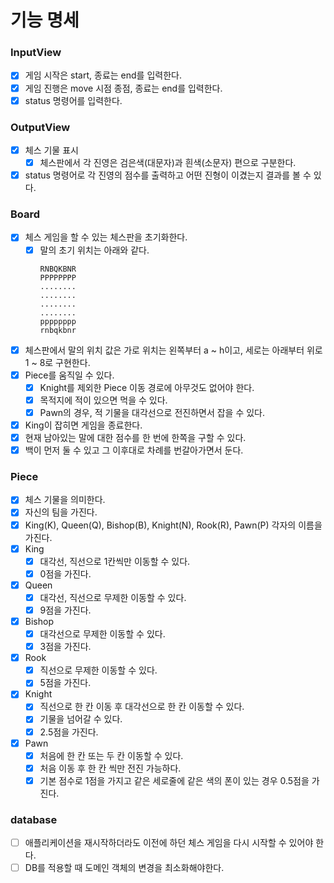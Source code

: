 # 기능 명세

### InputView

- [x] 게임 시작은 start, 종료는 end를 입력한다.
- [x] 게임 진행은 move 시점 종점, 종료는 end를 입력한다.
- [x] status 명령어를 입력한다.

### OutputView

- [x] 체스 기물 표시
    - [x] 체스판에서 각 진영은 검은색(대문자)과 흰색(소문자) 편으로 구분한다.
- [x] status 명령어로 각 진영의 점수를 출력하고 어떤 진형이 이겼는지 결과를 볼 수 있다.

### Board

- [x] 체스 게임을 할 수 있는 체스판을 초기화한다.
    - [x] 말의 초기 위치는 아래와 같다.
        ```
        RNBQKBNR
        PPPPPPPP
        ........
        ........
        ........
        ........
        pppppppp
        rnbqkbnr
        ```
- [x] 체스판에서 말의 위치 값은 가로 위치는 왼쪽부터 a ~ h이고, 세로는 아래부터 위로 1 ~ 8로 구현한다.
- [x] Piece를 움직일 수 있다.
    - [x] Knight를 제외한 Piece 이동 경로에 아무것도 없어야 한다.
    - [x] 목적지에 적이 있으면 먹을 수 있다.
    - [x] Pawn의 경우, 적 기물을 대각선으로 전진하면서 잡을 수 있다.
- [x] King이 잡히면 게임을 종료한다.
- [x] 현재 남아있는 말에 대한 점수를 한 번에 한쪽을 구할 수 있다.
- [x] 백이 먼저 둘 수 있고 그 이후대로 차례를 번갈아가면서 둔다.

### Piece

- [x] 체스 기물을 의미한다.
- [x] 자신의 팀을 가진다.
- [x] King(K), Queen(Q), Bishop(B), Knight(N), Rook(R), Pawn(P) 각자의 이름을 가진다.
- [x] King
    - [x] 대각선, 직선으로 1칸씩만 이동할 수 있다.
    - [x] 0점을 가진다.
- [x] Queen
    - [x] 대각선, 직선으로 무제한 이동할 수 있다.
    - [x] 9점을 가진다.
- [x] Bishop
    - [x] 대각선으로 무제한 이동할 수 있다.
    - [x] 3점을 가진다.
- [x] Rook
    - [x] 직선으로 무제한 이동할 수 있다.
    - [x] 5점을 가진다.
- [x] Knight
    - [x] 직선으로 한 칸 이동 후 대각선으로 한 칸 이동할 수 있다.
    - [x] 기물을 넘어갈 수 있다.
    - [x] 2.5점을 가진다.
- [x] Pawn
    - [x] 처음에 한 칸 또는 두 칸 이동할 수 있다.
    - [x] 처음 이동 후 한 칸 씩만 전진 가능하다.
    - [x] 기본 점수로 1점을 가지고 같은 세로줄에 같은 색의 폰이 있는 경우 0.5점을 가진다.

### database

- [ ] 애플리케이션을 재시작하더라도 이전에 하던 체스 게임을 다시 시작할 수 있어야 한다.
- [ ] DB를 적용할 때 도메인 객체의 변경을 최소화해야한다.
